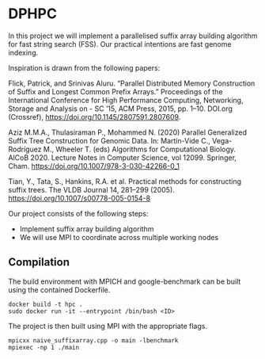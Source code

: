 # DPHPC

In this project we will implement a parallelised suffix array building algorithm for fast string search (FSS). Our practical intentions are fast genome indexing. 

Inspiration is drawn from the following papers:

Flick, Patrick, and Srinivas Aluru. “Parallel Distributed Memory Construction of Suffix and Longest Common Prefix Arrays.” Proceedings of the International Conference for High Performance Computing, Networking, Storage and Analysis on - SC ’15, ACM Press, 2015, pp. 1–10. DOI.org (Crossref), https://doi.org/10.1145/2807591.2807609.

Aziz M.M.A., Thulasiraman P., Mohammed N. (2020) Parallel Generalized Suffix Tree Construction for Genomic Data. In: Martín-Vide C., Vega-Rodríguez M., Wheeler T. (eds) Algorithms for Computational Biology. AlCoB 2020. Lecture Notes in Computer Science, vol 12099. Springer, Cham. https://doi.org/10.1007/978-3-030-42266-0_1

Tian, Y., Tata, S., Hankins, R.A. et al. Practical methods for constructing suffix trees. The VLDB Journal 14, 281–299 (2005). https://doi.org/10.1007/s00778-005-0154-8

Our project consists of the following steps:

- Implement suffix array building algorithm
- We will use MPI to coordinate across multiple working nodes

## Compilation

The build environment with MPICH and google-benchmark can be built using the contained Dockerfile. 

```
docker build -t hpc .
sudo docker run -it --entrypoint /bin/bash <ID>
```

The project is then built using MPI with the appropriate flags. 

```
mpicxx naive_suffixarray.cpp -o main -lbenchmark
mpiexec -np 1 ./main
```
